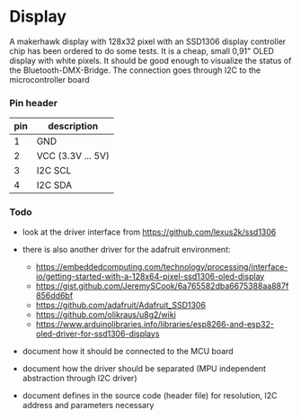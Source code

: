 # Display

A makerhawk display with 128x32 pixel with an SSD1306 display controller chip has been ordered to do some tests.
It is a cheap, small 0,91" OLED display with white pixels. It should be good enough to visualize the status of the Bluetooth-DMX-Bridge.
The connection goes through I2C to the microcontroller board

### Pin header

| pin | description |
| --- | ----------- |
|  1  | GND |
|  2  | VCC (3.3V ... 5V) |
|  3  | I2C SCL |
|  4  | I2C SDA |


### Todo
- look at the driver interface from https://github.com/lexus2k/ssd1306
- there is also another driver for the adafruit environment:
  * https://embeddedcomputing.com/technology/processing/interface-io/getting-started-with-a-128x64-pixel-ssd1306-oled-display
  * https://gist.github.com/JeremySCook/6a765582dba6675388aa887f856dd6bf
  * https://github.com/adafruit/Adafruit_SSD1306
  * https://github.com/olikraus/u8g2/wiki
  * https://www.arduinolibraries.info/libraries/esp8266-and-esp32-oled-driver-for-ssd1306-displays
  
- document how it should be connected to the MCU board
- document how the driver should be separated (MPU independent abstraction through I2C driver)
- document defines in the source code (header file) for resolution, I2C address and parameters necessary
